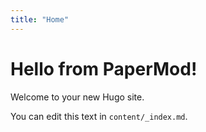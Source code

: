 ```yaml
---
title: "Home"
---
```


# Hello from PaperMod!

Welcome to your new Hugo site.

You can edit this text in `content/_index.md`.
